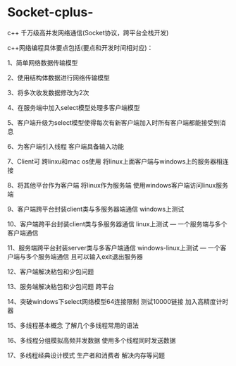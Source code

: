 ﻿# Socket-cplus-
c++
千万级高并发网络通信(Socket协议，跨平台全栈开发)



c++网络编程具体要点包括(要点和开发时间相对应)：



1、简单网络数据传输模型



2、使用结构体数据进行网络传输模型



3、将多次收发数据修改为2次



4、在服务端中加入select模型处理多客户端模型



5、客户端升级为select模型使得每次有新客户端加入时所有客户端都能接受到消息



6、为客户端引入线程 客户端具备输入功能



7、Client可 跨linxu和mac os使用  将linux上面客户端与windows上的服务器相连接



8、将其他平台作为客户端 将linux作为服务端 使用windows客户端访问linux服务端

9、客户端跨平台封装client类与多服务器端通信 windows上测试

10、客户端跨平台封装client类与多服务器通信 linux上测试 — 一个服务端与多个客户端通信

11、服务端跨平台封装server类与多客户端通信 windows-linux上测试 — 一个客户端与多个服务端通信 且可以输入exit退出服务器

12、客户端解决粘包和少包问题

13、服务端解决粘包和少包问题 跨平台

14、突破windows下select网络模型64连接限制 测试10000链接 加入高精度计时器

15、多线程基本概念 了解几个多线程常用的语法

16、多线程分组模拟高频并发数据 使用多个线程同时发送数据

17、多线程经典设计模式 生产者和消费者 解决内存等问题